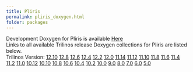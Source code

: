 ```yaml
---
title: Pliris
permalink: pliris_doxygen.html
folder: packages
---
```


Development Doxygen for Pliris is available [Here](http://trilinos.org/docs/dev/packages/pliris/doc/html/index.html)  
Links to all available Trilinos release Doxygen collections for Pliris are listed below.  
Trilinos Version: [12.10](http://trilinos.org/docs/r12.10/packages/pliris/doc/html/index.html) [12.8](http://trilinos.org/docs/r12.8/packages/pliris/doc/html/index.html) [12.6](http://trilinos.org/docs/r12.6/packages/pliris/doc/html/index.html) [12.4](http://trilinos.org/docs/r12.4/packages/pliris/doc/html/index.html) [12.2](http://trilinos.org/docs/r12.2/packages/pliris/doc/html/index.html) [12.0](http://trilinos.org/docs/r12.0/packages/pliris/doc/html/index.html) [11.14](http://trilinos.org/docs/r11.14/packages/pliris/doc/html/index.html) [11.12](http://trilinos.org/docs/r11.12/packages/pliris/doc/html/index.html) [11.10](http://trilinos.org/docs/r11.10/packages/pliris/doc/html/index.html) [11.8](http://trilinos.org/docs/r11.8/packages/pliris/doc/html/index.html) [11.6](http://trilinos.org/docs/r11.6/packages/pliris/doc/html/index.html) [11.4](http://trilinos.org/docs/r11.4/packages/pliris/doc/html/index.html) [11.2](http://trilinos.org/docs/r11.2/packages/pliris/doc/html/index.html) [11.0](http://trilinos.org/docs/r11.0/packages/pliris/doc/html/index.html) [10.12](http://trilinos.org/docs/r10.12/packages/pliris/doc/html/index.html) [10.10](http://trilinos.org/docs/r10.10/packages/pliris/doc/html/index.html) [10.8](http://trilinos.org/docs/r10.8/packages/pliris/doc/html/index.html) [10.6](http://trilinos.org/docs/r10.6/packages/pliris/doc/html/index.html) [10.4](http://trilinos.org/docs/r10.4/packages/pliris/doc/html/index.html) [10.2](http://trilinos.org/docs/r10.2/packages/pliris/doc/html/index.html) [10.0](http://trilinos.org/docs/r10.0/packages/pliris/doc/html/index.html) [9.0](http://trilinos.org/docs/r9.0/packages/pliris/doc/html/index.html) [8.0](http://trilinos.org/docs/r8.0/packages/pliris/doc/html/index.html) [7.0](http://trilinos.org/docs/r7.0/packages/pliris/doc/html/index.html) [6.0](http://trilinos.org/docs/r6.0/packages/pliris/doc/html/index.html) [5.0](http://trilinos.org/docs/r5.0/packages/pliris/doc/html/index.html)
